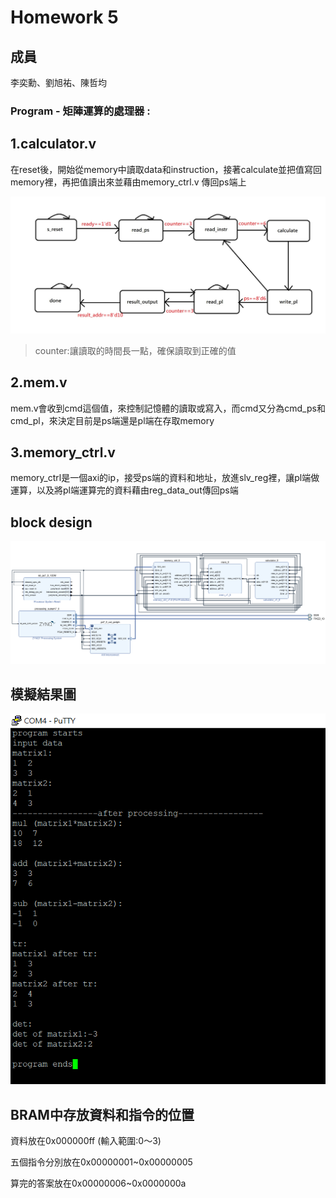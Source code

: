 Homework 5
====

## 成員
李奕勳、劉旭祐、陳哲均

### Program - 矩陣運算的處理器 :
## 1.calculator.v

在reset後，開始從memory中讀取data和instruction，接著calculate並把值寫回memory裡，再把值讀出來並藉由memory_ctrl.v 傳回ps端上


![finite state machine](https://github.com/sanwich27/2019_FPGA_Design_Group4/blob/master/hw05/images/fm.jpg?raw=true)

> counter:讓讀取的時間長一點，確保讀取到正確的值

## 2.mem.v

mem.v會收到cmd這個值，來控制記憶體的讀取或寫入，而cmd又分為cmd_ps和cmd_pl，來決定目前是ps端還是pl端在存取memory

## 3.memory_ctrl.v

memory_ctrl是一個axi的ip，接受ps端的資料和地址，放進slv_reg裡，讓pl端做運算，以及將pl端運算完的資料藉由reg_data_out傳回ps端

## block design

![blockdesign](https://github.com/sanwich27/2019_FPGA_Design_Group4/blob/master/hw05/images/block%20design.PNG?raw=true)
## 模擬結果圖

![result](https://github.com/sanwich27/2019_FPGA_Design_Group4/blob/master/hw05/images/result.PNG?raw=true)

## BRAM中存放資料和指令的位置
資料放在0x000000ff (輸入範圍:0～3)

五個指令分別放在0x00000001~0x00000005 

算完的答案放在0x00000006~0x0000000a
